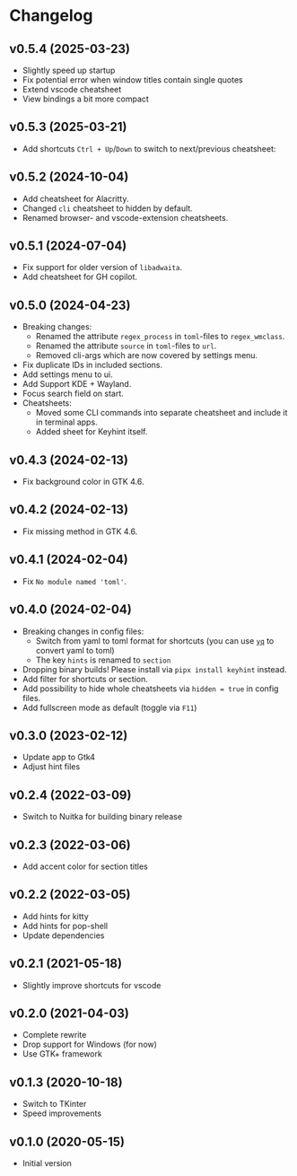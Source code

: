 # Changelog

## v0.5.4 (2025-03-23)

- Slightly speed up startup
- Fix potential error when window titles contain single quotes
- Extend vscode cheatsheet
- View bindings a bit more compact

## v0.5.3 (2025-03-21)

- Add shortcuts `Ctrl + Up`/`Down` to switch to next/previous cheatsheet:

## v0.5.2 (2024-10-04)

- Add cheatsheet for Alacritty.
- Changed `cli` cheatsheet to hidden by default.
- Renamed browser- and vscode-extension cheatsheets.

## v0.5.1 (2024-07-04)

- Fix support for older version of `libadwaita`.
- Add cheatsheet for GH copilot.

## v0.5.0 (2024-04-23)

- Breaking changes:
  - Renamed the attribute `regex_process` in `toml`-files to `regex_wmclass`.
  - Renamed the attribute `source` in `toml`-files to `url`.
  - Removed cli-args which are now covered by settings menu.
- Fix duplicate IDs in included sections.
- Add settings menu to ui.
- Add Support KDE + Wayland.
- Focus search field on start.
- Cheatsheets:
  - Moved some CLI commands into separate cheatsheet and include it in terminal apps.
  - Added sheet for Keyhint itself.

## v0.4.3 (2024-02-13)

- Fix background color in GTK 4.6.

## v0.4.2 (2024-02-13)

- Fix missing method in GTK 4.6.

## v0.4.1 (2024-02-04)

- Fix `No module named 'toml'`.

## v0.4.0 (2024-02-04)

- Breaking changes in config files:
  - Switch from yaml to toml format for shortcuts (you can use
    [`yq`](https://mikefarah.gitbook.io/yq/) to convert yaml to toml)
  - The key `hints` is renamed to `section`
- Dropping binary builds! Please install via `pipx install keyhint` instead.
- Add filter for shortcuts or section.
- Add possibility to hide whole cheatsheets via `hidden = true` in config files.
- Add fullscreen mode as default (toggle via `F11`)

## v0.3.0 (2023-02-12)

- Update app to Gtk4
- Adjust hint files

## v0.2.4 (2022-03-09)

- Switch to Nuitka for building binary release

## v0.2.3 (2022-03-06)

- Add accent color for section titles

## v0.2.2 (2022-03-05)

- Add hints for kitty
- Add hints for pop-shell
- Update dependencies

## v0.2.1 (2021-05-18)

- Slightly improve shortcuts for vscode

## v0.2.0 (2021-04-03)

- Complete rewrite
- Drop support for Windows (for now)
- Use GTK+ framework

## v0.1.3 (2020-10-18)

- Switch to TKinter
- Speed improvements

## v0.1.0 (2020-05-15)

- Initial version
